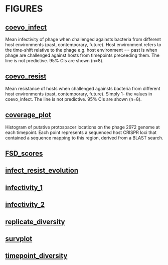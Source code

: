 # FIGURES

## [coevo_infect](coevo_infect.png)
Mean infectivity of phage when challenged againsts bacteria from different host environments (past, contemporary, future). Host environment refers to the time-shift relative to the phage e.g. host environment == past is when phage are challenged against hosts from timepoints preceeding them. The line is not predictive. 95% CIs are shown (n=8).

## [coevo_resist](coevo_resist.png)
Mean resistance of hosts when challenged againsts bacteria from different host environments (past, contemporary, future). Simply 1- the values in coevo_infect. The line is not predictive. 95% CIs are shown (n=8).

## [coverage_plot](coverage_plot.png)
Histogram of putative protospacer locations on the phage 2972 genome at each timepoint. Each point represents a sequenced host CRISPR loci that contained a sequence mapping to this region, derived from a BLAST search.

## [FSD_scores](FSD_scores.png)

## [infect_resist_evolution](infect_resist_evolution.png)

## [infectivity_1](infectivity_1.png)

## [infectivity_2](infectivity_2.png)

## [replicate_diversity](replicate_diversity.png)

## [survplot](survplot.png)

## [timepoint_diversity](timepoint_diversity.png)
